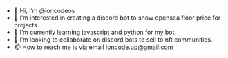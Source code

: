- 👋 Hi, I’m @ioncodeos
- 👀 I’m interested in creating a discord bot to show opensea floor price for projects.
- 🌱 I’m currently learning javascript and python for my bot.
- 💞️ I’m looking to collaborate on discord bots to sell to nft communities.
- 📫 How to reach me is via email ioncode.up@gmail.com

<!---
ioncodeos/ioncodeos is a ✨ special ✨ repository because its `README.md` (this file) appears on your GitHub profile.
You can click the Preview link to take a look at your changes.
--->
